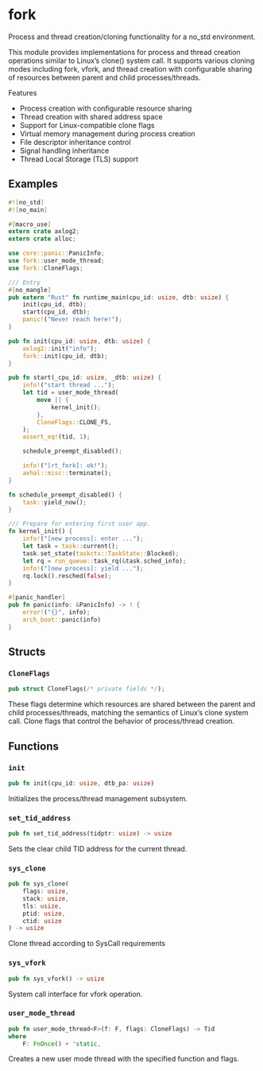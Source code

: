 # fork

Process and thread creation/cloning functionality for a no_std environment.

This module provides implementations for process and thread creation operations similar to Linux’s clone() system call. It supports various cloning modes including fork, vfork, and thread creation with configurable sharing of resources between parent and child processes/threads.

Features

+ Process creation with configurable resource sharing
+ Thread creation with shared address space
+ Support for Linux-compatible clone flags
+ Virtual memory management during process creation
+ File descriptor inheritance control
+ Signal handling inheritance
+ Thread Local Storage (TLS) support

## Examples

```rust
#![no_std]
#![no_main]

#[macro_use]
extern crate axlog2;
extern crate alloc;

use core::panic::PanicInfo;
use fork::user_mode_thread;
use fork::CloneFlags;

/// Entry
#[no_mangle]
pub extern "Rust" fn runtime_main(cpu_id: usize, dtb: usize) {
    init(cpu_id, dtb);
    start(cpu_id, dtb);
    panic!("Never reach here!");
}

pub fn init(cpu_id: usize, dtb: usize) {
    axlog2::init("info");
    fork::init(cpu_id, dtb);
}

pub fn start(_cpu_id: usize, _dtb: usize) {
    info!("start thread ...");
    let tid = user_mode_thread(
        move || {
            kernel_init();
        },
        CloneFlags::CLONE_FS,
    );
    assert_eq!(tid, 1);

    schedule_preempt_disabled();

    info!("[rt_fork]: ok!");
    axhal::misc::terminate();
}

fn schedule_preempt_disabled() {
    task::yield_now();
}

/// Prepare for entering first user app.
fn kernel_init() {
    info!("[new process]: enter ...");
    let task = task::current();
    task.set_state(taskctx::TaskState::Blocked);
    let rq = run_queue::task_rq(&task.sched_info);
    info!("[new process]: yield ...");
    rq.lock().resched(false);
}

#[panic_handler]
pub fn panic(info: &PanicInfo) -> ! {
    error!("{}", info);
    arch_boot::panic(info)
}

```

## Structs

### `CloneFlags`

```rust
pub struct CloneFlags(/* private fields */);
```

These flags determine which resources are shared between the parent and child processes/threads, matching the semantics of Linux’s clone system call.
Clone flags that control the behavior of process/thread creation.

## Functions

### `init`

```rust
pub fn init(cpu_id: usize, dtb_pa: usize)
```

Initializes the process/thread management subsystem.

### `set_tid_address`

```rust
pub fn set_tid_address(tidptr: usize) -> usize
```

Sets the clear child TID address for the current thread.

### `sys_clone`

```rust
pub fn sys_clone(
    flags: usize,
    stack: usize,
    tls: usize,
    ptid: usize,
    ctid: usize
) -> usize
```

Clone thread according to SysCall requirements

### `sys_vfork`

```rust
pub fn sys_vfork() -> usize
```

System call interface for vfork operation.

### `user_mode_thread`

```rust
pub fn user_mode_thread<F>(f: F, flags: CloneFlags) -> Tid
where
    F: FnOnce() + 'static,
```

Creates a new user mode thread with the specified function and flags.
